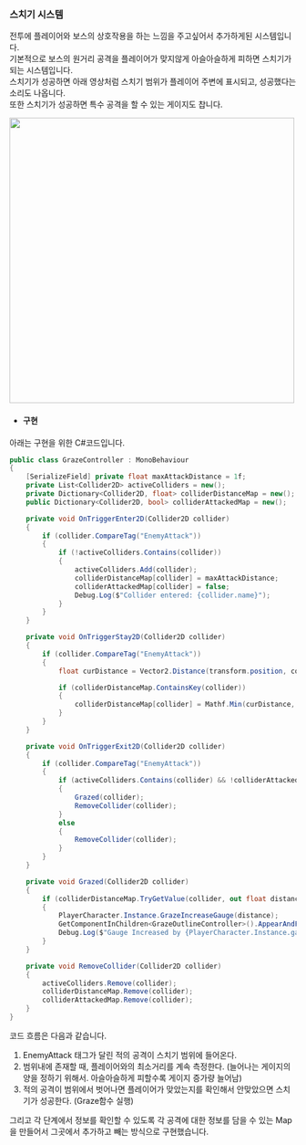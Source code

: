 ### 스치기 시스템    
전투에 플레이어와 보스의 상호작용을 하는 느낌을 주고싶어서 추가하게된 시스템입니다.    
기본적으로 보스의 원거리 공격을 플레이어가 맞지않게 아슬아슬하게 피하면 스치기가 되는 시스템입니다.    
스치기가 성공하면 아래 영상처럼 스치기 범위가 플레이어 주변에 표시되고, 성공했다는 소리도 나옵니다.    
또한 스치기가 성공하면 특수 공격을 할 수 있는 게이지도 찹니다.    

<img src="https://github.com/user-attachments/assets/b990f4e4-a3de-4e27-b3eb-34bba0dc499c" width="500">    

 - #### 구현
아래는 구현을 위한 C#코드입니다.
```csharp
public class GrazeController : MonoBehaviour
{
    [SerializeField] private float maxAttackDistance = 1f;
    private List<Collider2D> activeColliders = new();
    private Dictionary<Collider2D, float> colliderDistanceMap = new();
    public Dictionary<Collider2D, bool> colliderAttackedMap = new();

    private void OnTriggerEnter2D(Collider2D collider)
    {
        if (collider.CompareTag("EnemyAttack"))
        {
            if (!activeColliders.Contains(collider))
            {
                activeColliders.Add(collider);
                colliderDistanceMap[collider] = maxAttackDistance;
                colliderAttackedMap[collider] = false;
                Debug.Log($"Collider entered: {collider.name}");
            }
        }
    }

    private void OnTriggerStay2D(Collider2D collider)
    {
        if (collider.CompareTag("EnemyAttack"))
        {
            float curDistance = Vector2.Distance(transform.position, collider.transform.position);

            if (colliderDistanceMap.ContainsKey(collider))
            {
                colliderDistanceMap[collider] = Mathf.Min(curDistance, colliderDistanceMap[collider]);
            }
        }
    }

    private void OnTriggerExit2D(Collider2D collider)
    {
        if (collider.CompareTag("EnemyAttack"))
        {
            if (activeColliders.Contains(collider) && !colliderAttackedMap[collider])
            {
                Grazed(collider);
                RemoveCollider(collider);
            }
            else
            {
                RemoveCollider(collider);
            }
        }
    }

    private void Grazed(Collider2D collider)
    {
        if (colliderDistanceMap.TryGetValue(collider, out float distance))
        {
            PlayerCharacter.Instance.GrazeIncreaseGauge(distance);
            GetComponentInChildren<GrazeOutlineController>().AppearAndFadeOut();
            Debug.Log($"Gauge Increased by {PlayerCharacter.Instance.gaugeIncreaseValue / distance} with ratio {distance}");
        }
    }

    private void RemoveCollider(Collider2D collider)
    {
        activeColliders.Remove(collider);
        colliderDistanceMap.Remove(collider);
        colliderAttackedMap.Remove(collider);
    }
}
```

코드 흐름은 다음과 같습니다.    
1. EnemyAttack 태그가 달린 적의 공격이 스치기 범위에 들어온다.
2. 범위내에 존재할 때, 플레이어와의 최소거리를 계속 측정한다. (늘어나는 게이지의 양을 정하기 위해서. 아슬아슬하게 피할수록 게이지 증가량 늘어남)
3. 적의 공격이 범위에서 벗어나면 플레이어가 맞았는지를 확인해서 안맞았으면 스치기가 성공한다. (Graze함수 실행)

그리고 각 단계에서 정보를 확인할 수 있도록 각 공격에 대한 정보를 담을 수 있는 Map을 만들어서 그곳에서 추가하고 빼는 방식으로 구현했습니다.    

